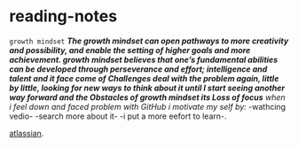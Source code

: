 # reading-notes
`growth mindset`
***The growth mindset can open pathways to more creativity and possibility, and enable the setting of higher goals and more achievement. growth mindset believes that one’s fundamental abilities can be developed through perseverance and effort; intelligence and talent and it face come of Challenges  deal with the problem again, little by little, looking for new ways to think about it until I start seeing another way forward and the Obstacles of growth mindset its Loss of focus***
_when i feel down and faced problem with GitHub i motivate my self by:_ 
-wathcing vedio- 
-search more about it-
-i put a more eefort to learn-.

[atlassian](https://www.atlassian.com/blog/inside-atlassian/growth-mindset).
